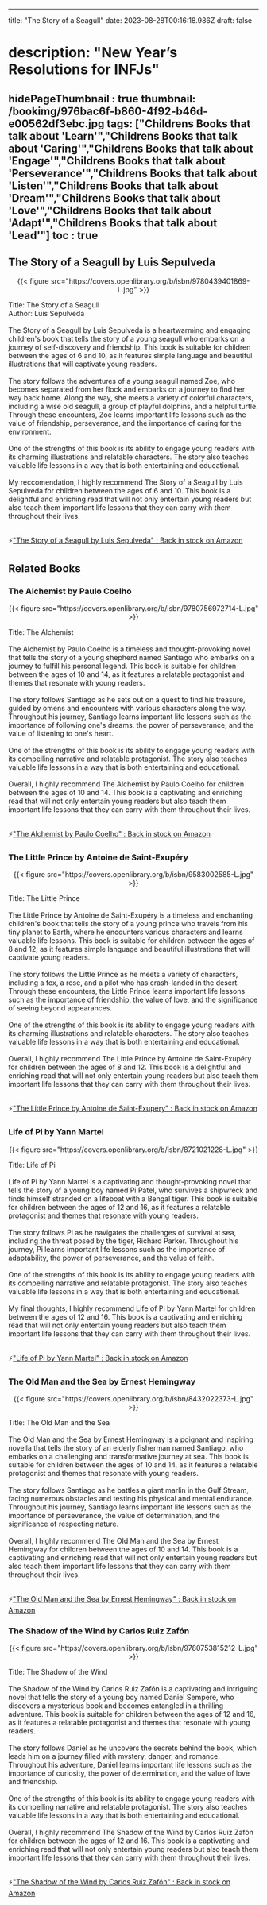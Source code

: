 
---
title: "The Story of a Seagull"
date: 2023-08-28T00:16:18.986Z
draft: false
# description: "New Year’s Resolutions for INFJs"
hidePageThumbnail : true
thumbnail: /bookimg/976bac6f-b860-4f92-b46d-e00562df3ebc.jpg
tags: ["Childrens Books that talk about 'Learn'","Childrens Books that talk about 'Caring'","Childrens Books that talk about 'Engage'","Childrens Books that talk about 'Perseverance'","Childrens Books that talk about 'Listen'","Childrens Books that talk about 'Dream'","Childrens Books that talk about 'Love'","Childrens Books that talk about 'Adapt'","Childrens Books that talk about 'Lead'"]
toc : true
---
## The Story of a Seagull by Luis Sepulveda

<center>
{{< figure src="https://covers.openlibrary.org/b/isbn/9780439401869-L.jpg" >}}
</center>

Title: The Story of a Seagull</br>
Author: Luis Sepulveda</br></br>
The Story of a Seagull by Luis Sepulveda is a heartwarming and engaging children's book that tells the story of a young seagull who embarks on a journey of self-discovery and friendship. This book is suitable for children between the ages of 6 and 10, as it features simple language and beautiful illustrations that will captivate young readers.</br></br>
The story follows the adventures of a young seagull named Zoe, who becomes separated from her flock and embarks on a journey to find her way back home. Along the way, she meets a variety of colorful characters, including a wise old seagull, a group of playful dolphins, and a helpful turtle. Through these encounters, Zoe learns important life lessons such as the value of friendship, perseverance, and the importance of caring for the environment.</br></br>
One of the strengths of this book is its ability to engage young readers with its charming illustrations and relatable characters. The story also teaches valuable life lessons in a way that is both entertaining and educational.</br></br>
My reccomendation, I highly recommend The Story of a Seagull by Luis Sepulveda for children between the ages of 6 and 10. This book is a delightful and enriching read that will not only entertain young readers but also teach them important life lessons that they can carry with them throughout their lives.</br></br>

<p>⚡<a id="aflink" href="https://www.amazon.com/gp/search?ie=UTF8&tag=klayu00-20&linkCode=ur2&linkId=6639bed89a8ad8dd2705e40644eb43d3&camp=1789&creative=9325&index=books&keywords=The Story of a Seagull by Luis Sepulveda" class="one" target="_blank" title='"The Story of a Seagull by Luis Sepulveda" : Back in stock on Amazon'>"The Story of a Seagull by Luis Sepulveda" : Back in stock on Amazon</a></p>

## Related Books
### The Alchemist by Paulo Coelho
<center>
{{< figure src="https://covers.openlibrary.org/b/isbn/9780756972714-L.jpg" >}}
</center>

Title: The Alchemist</br></br>
The Alchemist by Paulo Coelho is a timeless and thought-provoking novel that tells the story of a young shepherd named Santiago who embarks on a journey to fulfill his personal legend. This book is suitable for children between the ages of 10 and 14, as it features a relatable protagonist and themes that resonate with young readers.</br></br>
The story follows Santiago as he sets out on a quest to find his treasure, guided by omens and encounters with various characters along the way. Throughout his journey, Santiago learns important life lessons such as the importance of following one's dreams, the power of perseverance, and the value of listening to one's heart.</br></br>
One of the strengths of this book is its ability to engage young readers with its compelling narrative and relatable protagonist. The story also teaches valuable life lessons in a way that is both entertaining and educational.</br></br>
Overall, I highly recommend The Alchemist by Paulo Coelho for children between the ages of 10 and 14. This book is a captivating and enriching read that will not only entertain young readers but also teach them important life lessons that they can carry with them throughout their lives.</br></br>

<p>⚡<a id="aflink" href="https://www.amazon.com/gp/search?ie=UTF8&tag=klayu00-20&linkCode=ur2&linkId=6639bed89a8ad8dd2705e40644eb43d3&camp=1789&creative=9325&index=books&keywords=The Alchemist by Paulo Coelho" class="one" target="_blank" title='"The Alchemist by Paulo Coelho" : Back in stock on Amazon'>"The Alchemist by Paulo Coelho" : Back in stock on Amazon</a></p>

### The Little Prince by Antoine de Saint-Exupéry
<center>
{{< figure src="https://covers.openlibrary.org/b/isbn/9583002585-L.jpg" >}}
</center>

Title: The Little Prince</br></br>
The Little Prince by Antoine de Saint-Exupéry is a timeless and enchanting children's book that tells the story of a young prince who travels from his tiny planet to Earth, where he encounters various characters and learns valuable life lessons. This book is suitable for children between the ages of 8 and 12, as it features simple language and beautiful illustrations that will captivate young readers.</br></br>
The story follows the Little Prince as he meets a variety of characters, including a fox, a rose, and a pilot who has crash-landed in the desert. Through these encounters, the Little Prince learns important life lessons such as the importance of friendship, the value of love, and the significance of seeing beyond appearances.</br></br>
One of the strengths of this book is its ability to engage young readers with its charming illustrations and relatable characters. The story also teaches valuable life lessons in a way that is both entertaining and educational.</br></br>
Overall, I highly recommend The Little Prince by Antoine de Saint-Exupéry for children between the ages of 8 and 12. This book is a delightful and enriching read that will not only entertain young readers but also teach them important life lessons that they can carry with them throughout their lives.</br></br>

<p>⚡<a id="aflink" href="https://www.amazon.com/gp/search?ie=UTF8&tag=klayu00-20&linkCode=ur2&linkId=6639bed89a8ad8dd2705e40644eb43d3&camp=1789&creative=9325&index=books&keywords=The Little Prince by Antoine de Saint-Exupéry" class="one" target="_blank" title='"The Little Prince by Antoine de Saint-Exupéry" : Back in stock on Amazon'>"The Little Prince by Antoine de Saint-Exupéry" : Back in stock on Amazon</a></p>

### Life of Pi by Yann Martel
<center>
{{< figure src="https://covers.openlibrary.org/b/isbn/8721021228-L.jpg" >}}
</center>

Title: Life of Pi</br></br>
Life of Pi by Yann Martel is a captivating and thought-provoking novel that tells the story of a young boy named Pi Patel, who survives a shipwreck and finds himself stranded on a lifeboat with a Bengal tiger. This book is suitable for children between the ages of 12 and 16, as it features a relatable protagonist and themes that resonate with young readers.</br></br>
The story follows Pi as he navigates the challenges of survival at sea, including the threat posed by the tiger, Richard Parker. Throughout his journey, Pi learns important life lessons such as the importance of adaptability, the power of perseverance, and the value of faith.</br></br>
One of the strengths of this book is its ability to engage young readers with its compelling narrative and relatable protagonist. The story also teaches valuable life lessons in a way that is both entertaining and educational.</br></br>
My final thoughts, I highly recommend Life of Pi by Yann Martel for children between the ages of 12 and 16. This book is a captivating and enriching read that will not only entertain young readers but also teach them important life lessons that they can carry with them throughout their lives.</br></br>

<p>⚡<a id="aflink" href="https://www.amazon.com/gp/search?ie=UTF8&tag=klayu00-20&linkCode=ur2&linkId=6639bed89a8ad8dd2705e40644eb43d3&camp=1789&creative=9325&index=books&keywords=Life of Pi by Yann Martel" class="one" target="_blank" title='"Life of Pi by Yann Martel" : Back in stock on Amazon'>"Life of Pi by Yann Martel" : Back in stock on Amazon</a></p>

### The Old Man and the Sea by Ernest Hemingway
<center>
{{< figure src="https://covers.openlibrary.org/b/isbn/8432022373-L.jpg" >}}
</center>

Title: The Old Man and the Sea</br></br>
The Old Man and the Sea by Ernest Hemingway is a poignant and inspiring novella that tells the story of an elderly fisherman named Santiago, who embarks on a challenging and transformative journey at sea. This book is suitable for children between the ages of 10 and 14, as it features a relatable protagonist and themes that resonate with young readers.</br></br>
The story follows Santiago as he battles a giant marlin in the Gulf Stream, facing numerous obstacles and testing his physical and mental endurance. Throughout his journey, Santiago learns important life lessons such as the importance of perseverance, the value of determination, and the significance of respecting nature.</br></br>
Overall, I highly recommend The Old Man and the Sea by Ernest Hemingway for children between the ages of 10 and 14. This book is a captivating and enriching read that will not only entertain young readers but also teach them important life lessons that they can carry with them throughout their lives.</br></br>

<p>⚡<a id="aflink" href="https://www.amazon.com/gp/search?ie=UTF8&tag=klayu00-20&linkCode=ur2&linkId=6639bed89a8ad8dd2705e40644eb43d3&camp=1789&creative=9325&index=books&keywords=The Old Man and the Sea by Ernest Hemingway" class="one" target="_blank" title='"The Old Man and the Sea by Ernest Hemingway" : Back in stock on Amazon'>"The Old Man and the Sea by Ernest Hemingway" : Back in stock on Amazon</a></p>

### The Shadow of the Wind by Carlos Ruiz Zafón
<center>
{{< figure src="https://covers.openlibrary.org/b/isbn/9780753815212-L.jpg" >}}
</center>

Title: The Shadow of the Wind</br></br>
The Shadow of the Wind by Carlos Ruiz Zafón is a captivating and intriguing novel that tells the story of a young boy named Daniel Sempere, who discovers a mysterious book and becomes entangled in a thrilling adventure. This book is suitable for children between the ages of 12 and 16, as it features a relatable protagonist and themes that resonate with young readers.</br></br>
The story follows Daniel as he uncovers the secrets behind the book, which leads him on a journey filled with mystery, danger, and romance. Throughout his adventure, Daniel learns important life lessons such as the importance of curiosity, the power of determination, and the value of love and friendship.</br></br>
One of the strengths of this book is its ability to engage young readers with its compelling narrative and relatable protagonist. The story also teaches valuable life lessons in a way that is both entertaining and educational.</br></br>
Overall, I highly recommend The Shadow of the Wind by Carlos Ruiz Zafón for children between the ages of 12 and 16. This book is a captivating and enriching read that will not only entertain young readers but also teach them important life lessons that they can carry with them throughout their lives.</br></br>

<p>⚡<a id="aflink" href="https://www.amazon.com/gp/search?ie=UTF8&tag=klayu00-20&linkCode=ur2&linkId=6639bed89a8ad8dd2705e40644eb43d3&camp=1789&creative=9325&index=books&keywords=The Shadow of the Wind by Carlos Ruiz Zafón" class="one" target="_blank" title='"The Shadow of the Wind by Carlos Ruiz Zafón" : Back in stock on Amazon'>"The Shadow of the Wind by Carlos Ruiz Zafón" : Back in stock on Amazon</a></p>
